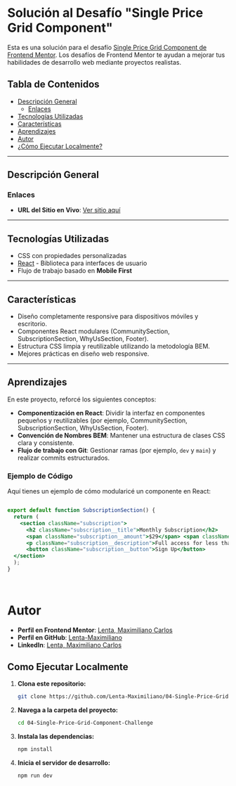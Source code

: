 # Solución al Desafío "Single Price Grid Component"

Esta es una solución para el desafío [Single Price Grid Component de Frontend Mentor](https://www.frontendmentor.io/challenges/single-price-grid-component-5ce41129d0ff452fec5abbbc). Los desafíos de Frontend Mentor te ayudan a mejorar tus habilidades de desarrollo web mediante proyectos realistas.

## Tabla de Contenidos
- [Descripción General](#descripción-general)
  - [Enlaces](#enlaces)
- [Tecnologías Utilizadas](#tecnologías-utilizadas)
- [Características](#características)
- [Aprendizajes](#aprendizajes)
- [Autor](#autor)
- [¿Cómo Ejecutar Localmente?](#como-ejecutar-localmente)

---

## Descripción General

### Enlaces
- **URL del Sitio en Vivo**: [Ver sitio aquí](https://04-single-price-grid-challenge.netlify.app/)

---

## Tecnologías Utilizadas
- CSS con propiedades personalizadas
- [React](https://reactjs.org/) - Biblioteca para interfaces de usuario
- Flujo de trabajo basado en **Mobile First**

---

## Características
- Diseño completamente responsive para dispositivos móviles y escritorio.
- Componentes React modulares (CommunitySection, SubscriptionSection, WhyUsSection, Footer).
- Estructura CSS limpia y reutilizable utilizando la metodología BEM.
- Mejores prácticas en diseño web responsive.

---

## Aprendizajes
En este proyecto, reforcé los siguientes conceptos:
- **Componentización en React**: Dividir la interfaz en componentes pequeños y reutilizables (por ejemplo, CommunitySection, SubscriptionSection, WhyUsSection, Footer).
- **Convención de Nombres BEM**: Mantener una estructura de clases CSS clara y consistente.
- **Flujo de trabajo con Git**: Gestionar ramas (por ejemplo, `dev` y `main`) y realizar commits estructurados.

### Ejemplo de Código
Aquí tienes un ejemplo de cómo modularicé un componente en React:

```jsx

export default function SubscriptionSection() {
  return (
    <section className="subscription">
      <h2 className="subscription__title">Monthly Subscription</h2>
      <span className="subscription__amount">$29</span> <span className="subscription__period">per month</span>
      <p className="subscription__description">Full access for less than $1 a day</p>
      <button className="subscription__button">Sign Up</button>
  </section>
  );
}
  
  
```

# Autor
- **Perfil en Frontend Mentor**: [Lenta, Maximiliano Carlos](https://www.frontendmentor.io/profile/Lenta-Maximiliano)
- **Perfil en GitHub**: [Lenta-Maximiliano](https://github.com/Lenta-Maximiliano)
- **LinkedIn**: [Lenta, Maximiliano Carlos](https://linkedin.com/in/Lenta-Maximiliano)

## Como Ejecutar Localmente

1. **Clona este repositorio:**
   ```bash
   git clone https://github.com/Lenta-Maximiliano/04-Single-Price-Grid-Component-Challenge.git

2. **Navega a la carpeta del proyecto:**
    ```bash
    cd 04-Single-Price-Grid-Component-Challenge

3. **Instala las dependencias:**
    ```bash
    npm install

4. **Inicia el servidor de desarrollo:**
    ```bash
    npm run dev